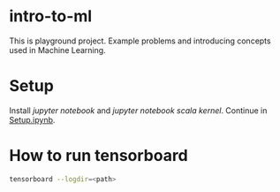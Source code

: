 # intro-to-ml
This is playground project. Example problems and introducing concepts used in Machine Learning. 

# Setup
Install _jupyter notebook_ and _jupyter notebook scala kernel_. Continue in [Setup.ipynb](Setup.ipynb).


# How to run tensorboard

```bash
tensorboard --logdir=<path>
``` 
